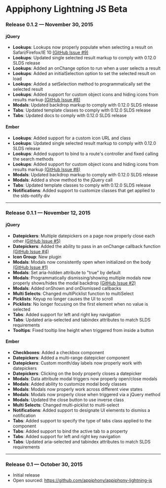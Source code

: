 # Appiphony Lightning JS Beta

### Release 0.1.2 — November 30, 2015

#### jQuery
* **Lookups**: Lookups now properly populate when selecting a result on Safari/Firefox/IE 10 <a href="https://github.com/appiphony/appiphony-lightning-js/issues/9">(GitHub Issue #9)</a>
* **Lookups**: Updated single selected result markup to comply with 0.12.0 SLDS release
* **Lookups**: Added an onChange option to run when a user selects a result
* **Lookups**: Added an initialSelection option to set the selected result on load
* **Lookups**: Added a setSelection method to programmatically set the selected result
* **Lookups**: Added support for custom object icons and hiding icons from results markup <a href="https://github.com/appiphony/appiphony-lightning-js/issues/8">(GitHub Issue #8)</a>
* **Modals**: Updated backdrop markup to comply with 0.12.0 SLDS release
* **Tabs**: Updated template classes to comply with 0.12.0 SLDS release
* **Tabs**: Updated docs to comply with 0.12.0 SLDS release

#### Ember
* **Lookups**: Added support for a custom icon URL and class
* **Lookups**: Updated single selected result markup to comply with 0.12.0 SLDS release
* **Lookups**: Added support to bind to a route's controller and fixed calling the search methods
* **Lookups**: Added support for custom object icons and hiding icons from results markup <a href="https://github.com/appiphony/appiphony-lightning-js/issues/8">(GitHub Issue #8)</a>
* **Modals**: Updated backdrop markup to comply with 0.12.0 SLDS release
* **Modals**: Added a show method to the jQuery call
* **Tabs**: Updated template classes to comply with 0.12.0 SLDS release
* **Notifications**: Added support to customize classes that get applied to the slds-notify div

---

### Release 0.1.1 — November 12, 2015

#### jQuery
* **Datepickers**: Multiple datepickers on a page now properly close each other <a href="https://github.com/appiphony/appiphony-lightning-js/issues/5">(GitHub Issue #5)</a>
* **Datepickers**: Added the ability to pass in an onChange callback function <a href="https://github.com/appiphony/appiphony-lightning-js/issues/4">(GitHub Issue #4)</a>
* **Icon Group**: New plugin
* **Modals**: Modals now consistently open when initialized on the body <a href="https://github.com/appiphony/appiphony-lightning-js/issues/1">(GitHub Issue #1)</a>
* **Modals**: Set aria-hidden attribute to "true" by default
* **Modals**: Programmatically dismissing/showing multiple modals now properly shows/hides the modal backdrop <a href="https://github.com/appiphony/appiphony-lightning-js/issues/2">(GitHub Issue #2)</a>
* **Modals**: Added onShown and onDismissed callbacks
* **Multi Selects**: Changed multiPicklist function to multiSelect
* **Picklists**: Keyup no longer causes the UI to scroll
* **Picklists**: No longer focusing on the first element when no value is selected
* **Tabs**: Added support for left and right key navigation
* **Tabs**: Updated aria-selected and tabindex attributes to match SLDS requirements
* **Tooltips**: Fixed tooltip line height when triggered from inside a button

#### Ember
* **Checkboxes**: Added a checkbox component
* **Datepickers**: Added a multi-range datepicker component
* **Datepickers**: Custom month/day labels now properly work with datepickers
* **Datepickers**: Clicking on the body properly closes a datepicker
* **Modals**: Data attribute modal triggers now properly open/close modals
* **Modals**: Added ability to customize modal body classes
* **Modals**: Modals now properly work across different view states
* **Modals**: Modals now properly close when triggered via a jQuery method
* **Modals**: Updated the close button to use inverse class  
* **Multi Selects**: Changed multi-picklist to multi-select
* **Notifications**: Added support to designate UI elements to dismiss a notification
* **Tabs**: Added support to specify the type of tabs class applied to the component
* **Tabs**: Added support to bind the active tab to a property
* **Tabs**: Added support for left and right key navigation
* **Tabs**: Updated aria-selected and tabindex attributes to match SLDS requirements

---

### Release 0.1 — October 30, 2015
* Initial release
* Open sourced: <a href="https://github.com/appiphony/appiphony-lightning-js" target="_blank">https://github.com/appiphony/appiphony-lightning-js</a>
